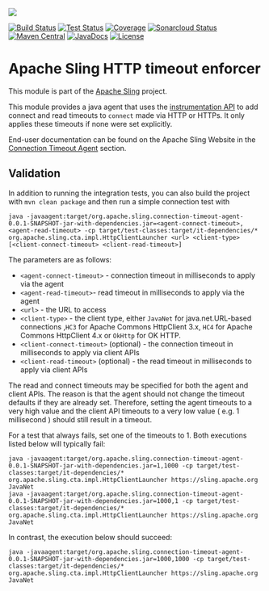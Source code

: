 [<img src="https://sling.apache.org/res/logos/sling.png"/>](https://sling.apache.org)

 [![Build Status](https://ci-builds.apache.org/job/Sling/job/modules/job/sling-org-apache-sling-connection-timeout-agent/job/master/badge/icon)](https://ci-builds.apache.org/job/Sling/job/modules/job/sling-org-apache-sling-connection-timeout-agent/job/master/) [![Test Status](https://img.shields.io/jenkins/tests.svg?jobUrl=https://ci-builds.apache.org/job/Sling/job/modules/job/sling-org-apache-sling-connection-timeout-agent/job/master/)](https://ci-builds.apache.org/job/Sling/job/modules/job/sling-org-apache-sling-connection-timeout-agent/job/master/test/?width=800&height=600) [![Coverage](https://sonarcloud.io/api/project_badges/measure?project=apache_sling-org-apache-sling-connection-timeout-agent&metric=coverage)](https://sonarcloud.io/dashboard?id=apache_sling-org-apache-sling-connection-timeout-agent) [![Sonarcloud Status](https://sonarcloud.io/api/project_badges/measure?project=apache_sling-org-apache-sling-connection-timeout-agent&metric=alert_status)](https://sonarcloud.io/dashboard?id=apache_sling-org-apache-sling-connection-timeout-agent) [![Maven Central](https://maven-badges.herokuapp.com/maven-central/org.apache.sling/org.apache.sling.connection-timeout-agent/badge.svg)](https://search.maven.org/#search%7Cga%7C1%7Cg%3A%22org.apache.sling%22%20a%3A%22org.apache.sling.connection-timeout-agent%22) [![JavaDocs](https://www.javadoc.io/badge/org.apache.sling/org.apache.sling.connection-timeout-agent.svg)](https://www.javadoc.io/doc/org.apache.sling/org.apache.sling.connection-timeout-agent) [![License](https://img.shields.io/badge/License-Apache%202.0-blue.svg)](https://www.apache.org/licenses/LICENSE-2.0)

# Apache Sling HTTP timeout enforcer

This module is part of the [Apache Sling](https://sling.apache.org) project.

This module provides a java agent that uses the [instrumentation API](https://docs.oracle.com/javase/7/docs/api/java/lang/instrument/package-summary.html) to add connect and read timeouts to `connect` made via HTTP or HTTPs. It only applies these timeouts if none were set explicitly.

End-user documentation can be found on the Apache Sling Website in the [Connection Timeout Agent](https://sling.apache.org/documentation/bundles/connection-timeout-agent.html) section.

## Validation

In addition to running the integration tests, you can also build the project with `mvn clean package` and then run a simple connection test with 

    java -javaagent:target/org.apache.sling.connection-timeout-agent-0.0.1-SNAPSHOT-jar-with-dependencies.jar=<agent-connect-timeout>,<agent-read-timeout> -cp target/test-classes:target/it-dependencies/* org.apache.sling.cta.impl.HttpClientLauncher <url> <client-type> [<client-connect-timeout> <client-read-timeout>]
    
 The parameters are as follows:
 
 - `<agent-connect-timeout>` - connection timeout in milliseconds to apply via the agent
 - `<agent-read-timeout>`- read timeout in milliseconds to apply via the agent
 - `<url>` - the URL to access
 - `<client-type>` - the client type, either `JavaNet` for java.net.URL-based connections ,`HC3` for Apache Commons HttpClient 3.x, `HC4` for Apache Commons HttpClient 4.x or `OkHttp` for OK HTTP.
 - `<client-connect-timeout>` (optional) - the connection timeout in milliseconds to apply via client APIs
 - `<client-read-timeout>` (optional) - the read timeout in milliseconds to apply via client APIs
 
The read and connect timeouts may be specified for both the agent and client APIs. The reason is that the agent should not change the timeout defaults if they are already set. Therefore, setting the agent timeouts to a very high value and the client API timeouts to a very low value ( e.g. 1 millisecond ) should still result in a timeout. 
 
 
 For a test that always fails, set one of the timeouts to 1. Both executions listed below will typically fail:
 
 ```
java -javaagent:target/org.apache.sling.connection-timeout-agent-0.0.1-SNAPSHOT-jar-with-dependencies.jar=1,1000 -cp target/test-classes:target/it-dependencies/* org.apache.sling.cta.impl.HttpClientLauncher https://sling.apache.org JavaNet
java -javaagent:target/org.apache.sling.connection-timeout-agent-0.0.1-SNAPSHOT-jar-with-dependencies.jar=1000,1 -cp target/test-classes:target/it-dependencies/* org.apache.sling.cta.impl.HttpClientLauncher https://sling.apache.org JavaNet
 ```
 
In contrast, the execution below should succeed:

```
java -javaagent:target/org.apache.sling.connection-timeout-agent-0.0.1-SNAPSHOT-jar-with-dependencies.jar=1000,1000 -cp target/test-classes:target/it-dependencies/* org.apache.sling.cta.impl.HttpClientLauncher https://sling.apache.org JavaNet
```
